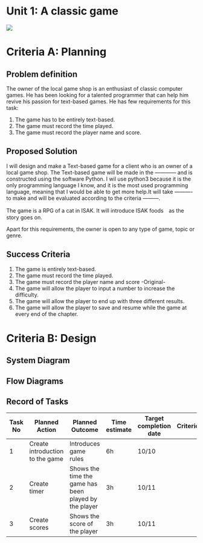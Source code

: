 # Unit 1: A classic game 
![](game.gif)

# Criteria A: Planning

## Problem definition

The owner of the local game shop is an enthusiast of classic computer games. He has been looking for a talented programmer that can help him revive his passion for text-based games. He has few requirements for this task:

1. The game has to be entirely text-based.
2. The game must record the time played.
3. The game must record the player name and score.

## Proposed Solution
I will design and make a Text-based game for a client who is an owner of a local game shop. The Text-based game will be made in the ———— and is constructed using the software Python. I wil use python3 because it is the only programming language I know, and it is the most used programming language, meaning that I would be able to get more help.It will take  ———- to make and will be evaluated according to the criteria ———.

The game is a RPG of a cat in ISAK. It will introduce ISAK foods　as the story goes on.

Apart for this requirements, the owner is open to any type of game, topic or genre.

## Success Criteria
1. The game is entirely text-based.
2. The game must record the time played.
3. The game must record the player name and score
-Original-
4. The game will allow the player to input a number to increase the difficulty.
5. The game will allow the player to end up with three different results.
6. The game will allow the player to save and resume while the game at every end of the chapter.

# Criteria B: Design

## System Diagram

## Flow Diagrams

## Record of Tasks
| Task No | Planned Action                  | Planned Outcome                                       | Time estimate | Target completion date | Criterion |
|---------|---------------------------------|-------------------------------------------------------|---------------|------------------------|-----------|
| 1       | Create introduction to the game | Introduces game rules                                 | 6h            | 10/10                  |           |
| 2       | Create timer                    | Shows the time the game has been played by the player | 3h            | 10/11                  |           |
| 3       | Create scores                   | Shows the score of the player                         | 3h            | 10/11                  |           |
